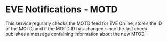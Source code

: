 # EVE Notifications - MOTD
This service regularly checks the MOTD feed for EVE Online, stores the ID of the
MOTD, and if the MOTD ID has changed since the last check publishes a message
containing information about the new MTOD.